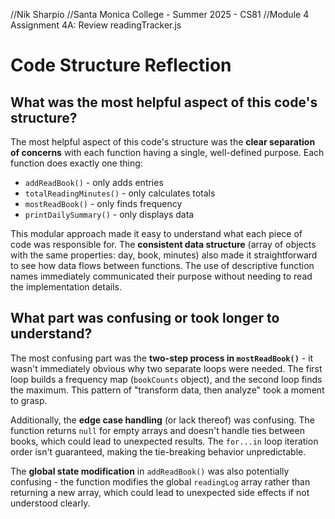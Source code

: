 //Nik Sharpio
//Santa Monica College - Summer 2025 - CS81 
//Module 4 Assignment 4A: Review readingTracker.js

# Code Structure Reflection

## What was the most helpful aspect of this code's structure?

The most helpful aspect of this code's structure was the **clear separation of concerns** with each function having a single, well-defined purpose. Each function does exactly one thing:

- `addReadBook()` - only adds entries
- `totalReadingMinutes()` - only calculates totals
- `mostReadBook()` - only finds frequency
- `printDailySummary()` - only displays data

This modular approach made it easy to understand what each piece of code was responsible for. The **consistent data structure** (array of objects with the same properties: day, book, minutes) also made it straightforward to see how data flows between functions. The use of descriptive function names immediately communicated their purpose without needing to read the implementation details.

## What part was confusing or took longer to understand?

The most confusing part was the **two-step process in `mostReadBook()`** - it wasn't immediately obvious why two separate loops were needed. The first loop builds a frequency map (`bookCounts` object), and the second loop finds the maximum. This pattern of "transform data, then analyze" took a moment to grasp.

Additionally, the **edge case handling** (or lack thereof) was confusing. The function returns `null` for empty arrays and doesn't handle ties between books, which could lead to unexpected results. The `for...in` loop iteration order isn't guaranteed, making the tie-breaking behavior unpredictable.

The **global state modification** in `addReadBook()` was also potentially confusing - the function modifies the global `readingLog` array rather than returning a new array, which could lead to unexpected side effects if not understood clearly.